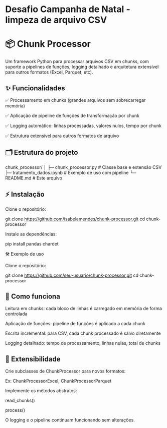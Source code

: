 # Desafio Campanha de Natal - limpeza de arquivo CSV

# 📦 Chunk Processor

Um framework Python para processar arquivos CSV em chunks, com suporte a pipelines de funções, logging detalhado e arquitetura extensível para outros formatos (Excel, Parquet, etc).

## ✨ Funcionalidades

✅ Processamento em chunks (grandes arquivos sem sobrecarregar memória)

✅ Aplicação de pipeline de funções de transformação por chunk

✅ Logging automático: linhas processadas, valores nulos, tempo por chunk

✅ Estrutura extensível para outros formatos de arquivo

## 🗂 Estrutura do projeto
chunk_processor/
│
├─ chunk_processor.py        # Classe base e extensão CSV
├─ tratamento_dados.ipynb    # Exemplo de uso com pipeline
└─ README.md                 # Este arquivo

## ⚡ Instalação

Clone o repositório:

git clone https://github.com/isabelamendes/chunk-processor.git
cd chunk-processor


Instale as dependências:

pip install pandas chardet

🛠 Exemplo de uso

Clone o repositório:

git clone https://github.com/seu-usuario/chunk-processor.git
cd chunk-processor


## 📖 Como funciona

Leitura em chunks: cada bloco de linhas é carregado em memória de forma controlada

Aplicação de funções: pipeline de funções é aplicado a cada chunk

Escrita incremental: para CSV, cada chunk processado é salvo diretamente

Logging detalhado: tempo de processamento, linhas nulas, total de chunks


## 🔧 Extensibilidade

Crie subclasses de ChunkProcessor para novos formatos:

Ex: ChunkProcessorExcel, ChunkProcessorParquet

Implemente os métodos abstratos:

read_chunks()

process()


O logging e o pipeline continuam funcionando sem alterações.
